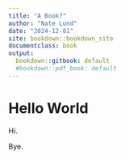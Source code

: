 ```yaml
---
title: "A Book?"
author: "Nate Lund"
date: "2024-12-01"
site: bookdown::bookdown_site
documentclass: book
output:
  bookdown::gitbook: default
  #bookdown::pdf_book: default
---
```



# Hello World

Hi.

Bye.

<!-- If you need PDF output, uncomment bookdown::pdf_book above in YAML. You will need a LaTeX installation, e.g., https://yihui.name/tinytex/ -->
